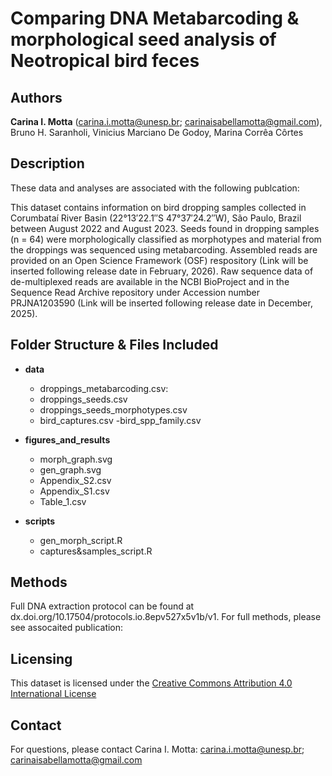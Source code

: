 # Comparing DNA Metabarcoding & morphological seed analysis of Neotropical bird feces

## Authors
**Carina I. Motta** (carina.i.motta@unesp.br; carinaisabellamotta@gmail.com), Bruno H. Saranholi, Vinicius Marciano De Godoy, Marina Corrêa Côrtes


## Description
These data and analyses are associated with the following publcation:

This dataset contains information on bird dropping samples collected in Corumbataí River Basin (22°13′22.1″S 47°37′24.2″W), São Paulo, Brazil between August 2022 and August 2023. Seeds found in dropping samples (n = 64) were morphologically classified as morphotypes and material from the droppings was sequenced using metabarcoding.  Assembled reads are provided on an Open Science Framework (OSF) respository (Link will be inserted following release date in February, 2026). Raw sequence data of de-multiplexed reads are available in the NCBI BioProject and in the Sequence Read Archive repository under Accession number PRJNA1203590 (Link will be inserted following release date in December, 2025). 

## Folder Structure & Files Included

- **data** 
	- droppings_metabarcoding.csv: 
	- droppings_seeds.csv
	- droppings_seeds_morphotypes.csv 
 	- bird_captures.csv
  	-bird_spp_family.csv
   
- **figures_and_results**
	- morph_graph.svg 
 	- gen_graph.svg
  	- Appendix_S2.csv
   	- Appendix_S1.csv
	- Table_1.csv
- **scripts**
	- gen_morph_script.R
 	- captures&samples_script.R


## Methods

Full DNA extraction protocol can be found at dx.doi.org/10.17504/protocols.io.8epv527x5v1b/v1. For full methods, please see assocaited publication:



## Licensing
This dataset is licensed under the [Creative Commons Attribution 4.0 International License](https://creativecommons.org/licenses/by/4.0/)

## Contact
For questions, please contact Carina I. Motta: carina.i.motta@unesp.br; carinaisabellamotta@gmail.com
